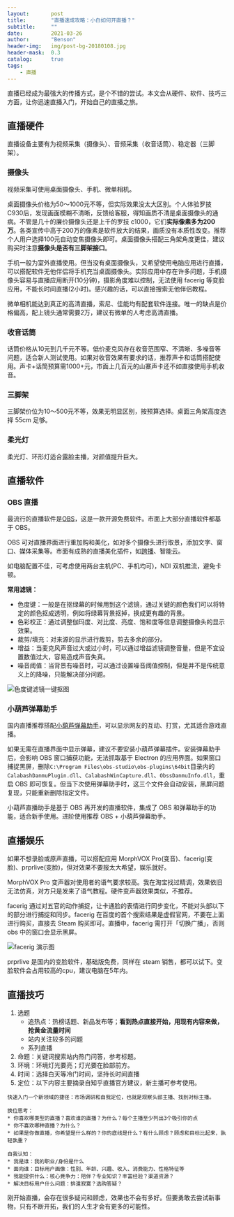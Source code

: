 ```yaml
---
layout:       post
title:        "直播速成攻略：小白如何开直播？"
subtitle:     ""
date:         2021-03-26
author:       "Benson"
header-img:   img/post-bg-20180108.jpg
header-mask:  0.3
catalog:      true
tags: 
    - 直播
---
```

直播已经成为最强大的传播方式，是个不错的尝试。本文会从硬件、软件、技巧三方面，让你迅速直播入门，开始自己的直播之旅。

## 直播硬件

直播设备主要有为视频采集（摄像头）、音频采集（收音话筒）、稳定器（三脚架）。

### 摄像头

视频采集可使用桌面摄像头、手机、微单相机。

桌面摄像头价格为50～1000元不等，但实际效果没太大区别。个人体验罗技C930后，发现画面模糊不清晰，反馈给客服，得知画质不清是桌面摄像头的通病。不管是几十的廉价摄像头还是上千的罗技 c1000，它们**实际像素多为200万**。各类宣传中高于200万的像素是软件放大的结果，画质没有本质性改变。推荐个人用户选择100元自动变焦摄像头即可。桌面摄像头搭配三角架角度更佳，建议购买时注意**摄像头是否有三脚架接口**。

手机一般为室外直播使用。但当没有桌面摄像头，又希望使用电脑应用进行直播，可以搭配软件无他伴侣将手机充当桌面摄像头。实际应用中存在许多问题，手机摄像头容易与直播应用断开(10分钟)，摄影角度难以控制，无法使用 facerig 等变脸应用，不能长时间直播(2小时)。感兴趣的话，可以直接搜索无他伴侣教程。

微单相机能达到真正的高清直播，索尼、佳能均有配套软件连接。唯一的缺点是价格偏高，配上镜头通常需要2万，建议有微单的人考虑高清直播。

### 收音话筒

话筒价格从10元到几千元不等。低价麦克风存在收音范围窄、不清晰、多噪音等问题，适合新人测试使用。如果对收音效果有要求的话，推荐声卡和话筒搭配使用。声卡+话筒预算需1000+元，市面上几百元的山寨声卡还不如直接使用手机收音。

### 三脚架

三脚架价位为10～500元不等，效果无明显区别，按预算选择。桌面三角架高度选择 55cm 足够。

### 柔光灯

柔光灯、环形灯适合露脸主播，对颜值提升巨大。

## 直播软件

### OBS 直播

最流行的直播软件是[OBS](https://obsproject.com/)，这是一款开源免费软件。市面上大部分直播软件都基于 OBS。

OBS 可对直播界面进行重加购和美化，如对多个摄像头进行取景，添加文字、窗口、媒体采集等。市面有成熟的直播美化插件，如[跨播](https://console.kuabo.cn/widgets?id=20)、智能云。

如电脑配置不佳，可考虑使用两台主机(PC、手机均可)，NDI 双机推流，避免卡顿。

**常用滤镜：**

* 色度键：一般是在抠绿幕的时候用到这个滤镜，通过关键的颜色我们可以将特定的颜色抠成透明，例如将绿幕背景抠掉，换成更有趣的背景。
* 色彩校正：通过调整伽玛度、对比度、亮度、饱和度等信息调整摄像头的显示效果。
* 裁剪/填充：对来源的显示进行裁剪，剪去多余的部分。
* 增益：当麦克风声音过大或过小时，可以通过增益滤镜调整音量，但是不宜设置数值过大，容易造成声音失真。
* 噪音阈值：当背景有噪音时，可以通过设置噪音阈值控制，但是并不是传统意义上的降噪，只能解决部分问题。

![色度键滤镜一键抠图](http://tc.seoipo.com/20210328235013.gif)

### 小葫芦弹幕助手

国内直播推荐搭配[小葫芦弹幕助手](https://www.obsapp.com/apps/danmupro/)，可以显示网友的互动、打赏，尤其适合游戏直播。

如果无需在直播界面中显示弹幕，建议不要安装小葫芦弹幕插件。安装弹幕助手后，会影响 OBS 窗口捕获功能，无法抓取基于 Electron 的应用界面。如果窗口捕捉黑屏，删除`C:\Program Files\obs-studio\obs-plugins\64bit`目录内的`CalabashDanmuPlugin.dll`、`CalabashWinCapture.dll`、`ObssDanmuInfo.dll`，重启 OBS 即可恢复。但当下次使用弹幕助手时，这三个文件会自动安装，黑屏问题复现，只能重新删除指定文件。

小葫芦直播助手是基于 OBS 再开发的直播软件，集成了 OBS 和弹幕助手的功能，适合新手使用。进阶使用推荐 OBS + 小葫芦弹幕助手。

## 直播娱乐

如果不想录脸或原声直播，可以搭配应用 MorphVOX Pro(变音)、facerig(变脸)、prprlive(变脸)，但对效果不要报太大希望，娱乐就好。

MorphVOX Pro 变声器对使用者的语气要求较高。我在淘宝找过精调，效果依旧无法仿真，对方只是发来了语气教程。硬件变声器效果类似，不推荐。

facerig 通过对五官的动作捕捉，让卡通脸的表情进行同步变化，不能对头部以下的部分进行捕捉和同步。facerig 在百度的首个搜索结果是虚假官网，不要在上面进行购买，直接去 Steam 购买即可。直播中，facerig 需打开「切换广播」，否则 obs 中的窗口会显示黑屏。

![facerig 演示图](http://tc.seoipo.com/20210329092154.gif)

prprlive 是国内的变脸软件，基础版免费，同样在 steam 销售，都可以试下。变脸软件会占用较高的cpu，建议电脑在5年内。



## 直播技巧

1. 选题
    * 追热点：热榜话题、新品发布等；**看到热点直接开始，用现有内容来做，抢黄金流量时间**
    * 站内关注较多的问题
    * 系列直播
2. 命题：关键词搜索站内热门问答，参考标题。
3. 环境：环境灯光要亮；灯光要在脸部前方。
4. 时间：选择白天等冷门时间，坚持长时间直播
5. 定位：以下内容主要摘录自知乎直播官方建议，新主播可参考使用。

```
快速入门一个新领域的捷径：市场调研和自我定位，也就是观察头部主播、找到对标主播。

换位思考：
* 你喜欢哪类型的直播？喜欢谁的直播？为什么？每个主播至少列出3个吸引你的点
* 你不喜欢哪种直播？为什么？
* 如果是你做直播，你希望是什么样的？你的底线是什么？有什么顾虑？顾虑和目标比起来，孰轻孰重？

自我认知：
* 我是谁：我的职业/身份是什么
* 面向谁：目标用户画像：性别、年龄、兴趣、收入、消费能力、性格特征等
* 我能提供什么：核心竟争力：陪伴？专业知识？丰富经验？渠道资源？
* 解决目标用户什么问题：排遣寂寞？选购答疑？
```

刚开始直播，会存在很多疑问和顾虑，效果也不会有多好。但要勇敢去尝试新事物，只有不断开拓，我们的人生才会有更多的可能性。



